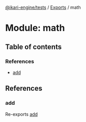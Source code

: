 [@ikari-engine/tests](../README.md) / [Exports](../modules.md) / math

# Module: math

## Table of contents

### References

- [add](math.md#add)

## References

### add

Re-exports [add](math_add.md#add)
